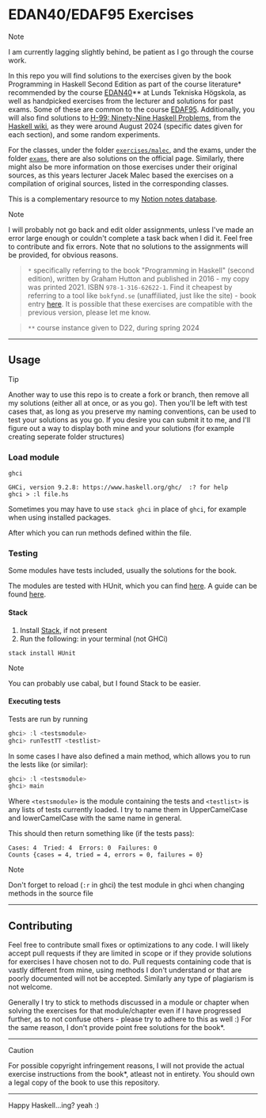 # EDAN40/EDAF95 Exercises
> [!NOTE]
> I am currently lagging slightly behind, be patient as I go through the course work.

In this repo you will find solutions to the exercises given by the book Programming in Haskell Second Edition as part of the course literature* recommended by the course [EDAN40](https://cs.lth.se/edan40)** at Lunds Tekniska Högskola, as well as handpicked exercises from the lecturer and solutions for past exams. Some of these are common to the course [EDAF95](https://cs.lth.se/edaf95). Additionally, you will also find solutions to [H-99: Ninety-Nine Haskell Problems](https://wiki.haskell.org/H-99:_Ninety-Nine_Haskell_Problems), from the [Haskell wiki](https://wiki.haskell.org), as they were around August 2024 (specific dates given for each section), and some random experiments.

For the classes, under the folder [``exercises/malec``](exercises/malec), and the exams, under the folder [``exams``](exams), there are also solutions on the official page. Similarly, there might also be more information on those exercises under their original sources, as this years lecturer Jacek Malec based the exercises on a compilation of original sources, listed in the corresponding classes.

This is a complementary resource to my [Notion notes database](https://mikaelrr.notion.site/Delade-anteckningar-Hub-LTH-D-C-f2a47297b9b146dba372e02c4f789d55?pvs=4).

> [!NOTE]
> I will probably not go back and edit older assignments, unless I've made an error large enough or couldn't complete a task back when I did it. Feel free to contribute and fix errors.
> Note that no solutions to the assignments will be provided, for obvious reasons.

> ``*`` specifically referring to the book "Programming in Haskell" (second edition), written by Graham Hutton and published in 2016 - my copy was printed 2021. ISBN ``978-1-316-62622-1``. Find it cheapest by referring to a tool like ``bokfynd.se`` (unaffiliated, just like the site) - book entry [here](https://www.bokfynd.nu/9781316626221/programming-in-haskell/). It is possible that these exercises are compatible with the previous version, please let me know.

> ``**`` course instance given to D22, during spring 2024

---
## Usage
> [!TIP]
> Another way to use this repo is to create a fork or branch, then remove all my solutions (either all at once, or as you go). Then you'll be left with test cases that, as long as you preserve my naming conventions, can be used to test your solutions as you go. If you desire you can submit it to me, and I'll figure out a way to display both mine and your solutions (for example creating seperate folder structures)

### Load module
```console
ghci

GHCi, version 9.2.8: https://www.haskell.org/ghc/  :? for help
ghci > :l file.hs
```
Sometimes you may have to use ``stack ghci`` in place of ``ghci``, for example when using installed packages.

After which you can run methods defined within the file.
### Testing
Some modules have tests included, usually the solutions for the book.

The modules are tested with HUnit, which you can find [here](https://hackage.haskell.org/package/HUnit). A guide can be found [here](https://wiki.haskell.org/HUnit_1.0_User%27s_Guide).
#### Stack
1. Install [Stack](https://docs.haskellstack.org/en/stable/), if not present
2. Run the following: in your terminal (not GHCi)
```console
stack install HUnit
```
> [!NOTE]
> You can probably use cabal, but I found Stack to be easier.
#### Executing tests
Tests are run by running 
```haskell
ghci> :l <testsmodule>
ghci> runTestTT <testlist>
```
In some cases I have also defined a main method, which allows you to run the lests like (or similar):
```haskell
ghci> :l <testsmodule>
ghci> main
```

Where ``<testsmodule>`` is the module containing the tests and ``<testlist>`` is any lists of tests currently loaded. I try to name them in UpperCamelCase and lowerCamelCase with the same name in general.

This should then return something like (if the tests pass):
```console
Cases: 4  Tried: 4  Errors: 0  Failures: 0
Counts {cases = 4, tried = 4, errors = 0, failures = 0}
```

> [!NOTE]
> Don't forget to reload (``:r`` in ghci) the test module in ghci when changing methods in the source file

---
## Contributing
Feel free to contribute small fixes or optimizations to any code. I will likely accept pull requests if they are limited in scope or if they provide solutions for exercises I have chosen not to do. Pull requests containing code that is vastly different from mine, using methods I don't understand or that are poorly documented will not be accepted. Similarly any type of plagiarism is not welcome.

Generally I try to stick to methods discussed in a module or chapter when solving the exercises for that module/chapter even if I have progressed further, as to not confuse others - please try to adhere to this as well :) For the same reason, I don't provide point free solutions for the book*.

---
> [!CAUTION]
> For possible copyright infringement reasons, I will not provide the actual exercise instructions from the book*, atleast not in entirety. You should own a legal copy of the book to use this repository.
---
Happy Haskell...ing? yeah :)
